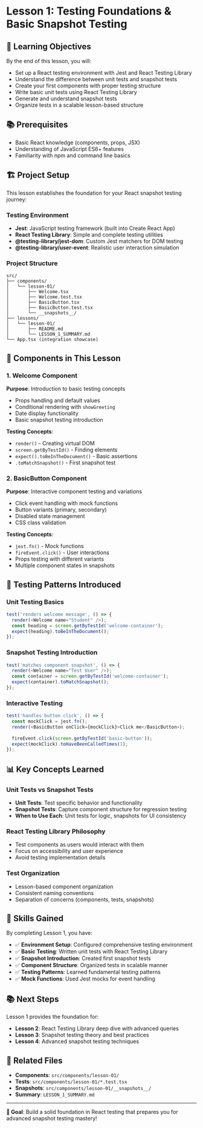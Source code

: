 # Lesson 1: Testing Foundations & Basic Snapshot Testing

## 🎯 Learning Objectives
By the end of this lesson, you will:
- Set up a React testing environment with Jest and React Testing Library
- Understand the difference between unit tests and snapshot tests
- Create your first components with proper testing structure
- Write basic unit tests using React Testing Library
- Generate and understand snapshot tests
- Organize tests in a scalable lesson-based structure

## 📚 Prerequisites
- Basic React knowledge (components, props, JSX)
- Understanding of JavaScript ES6+ features
- Familiarity with npm and command line basics

## 🏗️ Project Setup
This lesson establishes the foundation for your React snapshot testing journey:

### **Testing Environment**
- **Jest**: JavaScript testing framework (built into Create React App)
- **React Testing Library**: Simple and complete testing utilities
- **@testing-library/jest-dom**: Custom Jest matchers for DOM testing
- **@testing-library/user-event**: Realistic user interaction simulation

### **Project Structure**
```
src/
├── components/
│   └── lesson-01/
│       ├── Welcome.tsx
│       ├── Welcome.test.tsx
│       ├── BasicButton.tsx
│       ├── BasicButton.test.tsx
│       └── __snapshots__/
├── lessons/
│   └── lesson-01/
│       ├── README.md
│       └── LESSON_1_SUMMARY.md
└── App.tsx (integration showcase)
```

## 🧩 Components in This Lesson

### **1. Welcome Component**
**Purpose**: Introduction to basic testing concepts
- Props handling and default values
- Conditional rendering with `showGreeting`
- Date display functionality
- Basic snapshot testing introduction

**Testing Concepts**:
- `render()` - Creating virtual DOM
- `screen.getByTestId()` - Finding elements
- `expect().toBeInTheDocument()` - Basic assertions
- `.toMatchSnapshot()` - First snapshot test

### **2. BasicButton Component**
**Purpose**: Interactive component testing and variations
- Click event handling with mock functions
- Button variants (primary, secondary)
- Disabled state management
- CSS class validation

**Testing Concepts**:
- `jest.fn()` - Mock functions
- `fireEvent.click()` - User interactions
- Props testing with different variants
- Multiple component states in snapshots

## 🧪 Testing Patterns Introduced

### **Unit Testing Basics**
```typescript
test('renders welcome message', () => {
  render(<Welcome name="Student" />);
  const heading = screen.getByTestId('welcome-container');
  expect(heading).toBeInTheDocument();
});
```

### **Snapshot Testing Introduction**
```typescript
test('matches component snapshot', () => {
  render(<Welcome name="Test User" />);
  const container = screen.getByTestId('welcome-container');
  expect(container).toMatchSnapshot();
});
```

### **Interactive Testing**
```typescript
test('handles button click', () => {
  const mockClick = jest.fn();
  render(<BasicButton onClick={mockClick}>Click me</BasicButton>);
  
  fireEvent.click(screen.getByTestId('basic-button'));
  expect(mockClick).toHaveBeenCalledTimes(1);
});
```

## 📊 Key Concepts Learned

### **Unit Tests vs Snapshot Tests**
- **Unit Tests**: Test specific behavior and functionality
- **Snapshot Tests**: Capture component structure for regression testing
- **When to Use Each**: Unit tests for logic, snapshots for UI consistency

### **React Testing Library Philosophy**
- Test components as users would interact with them
- Focus on accessibility and user experience
- Avoid testing implementation details

### **Test Organization**
- Lesson-based component organization
- Consistent naming conventions
- Separation of concerns (components, tests, snapshots)

## 🎯 Skills Gained

By completing Lesson 1, you have:
- ✅ **Environment Setup**: Configured comprehensive testing environment
- ✅ **Basic Testing**: Written unit tests with React Testing Library
- ✅ **Snapshot Introduction**: Created first snapshot tests
- ✅ **Component Structure**: Organized tests in scalable manner
- ✅ **Testing Patterns**: Learned fundamental testing patterns
- ✅ **Mock Functions**: Used Jest mocks for event handling

## 📚 Next Steps

Lesson 1 provides the foundation for:
- **Lesson 2**: React Testing Library deep dive with advanced queries
- **Lesson 3**: Snapshot testing theory and best practices
- **Lesson 4**: Advanced snapshot testing techniques

## 🔗 Related Files
- **Components**: `src/components/lesson-01/`
- **Tests**: `src/components/lesson-01/*.test.tsx`
- **Snapshots**: `src/components/lesson-01/__snapshots__/`
- **Summary**: `LESSON_1_SUMMARY.md`

---

**🎯 Goal**: Build a solid foundation in React testing that prepares you for advanced snapshot testing mastery! 